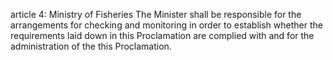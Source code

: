 article 4: Ministry of Fisheries
The Minister shall be responsible for the arrangements for checking and monitoring in order to establish whether the requirements laid down in this Proclamation are complied with and for the administration of the this Proclamation.
<ul>
</ul>